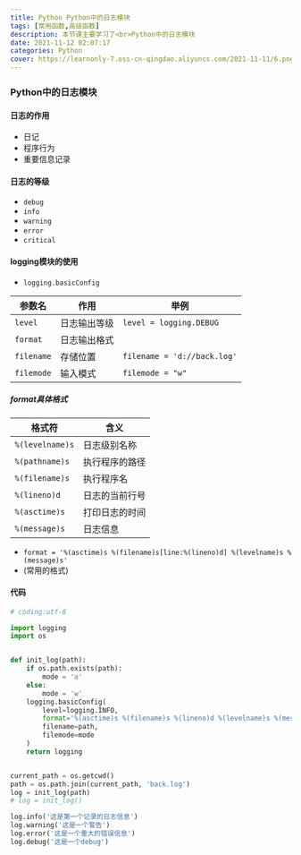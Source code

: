 ```yaml
---
title: Python Python中的日志模块
tags: [常用函数,高级函数]
description: 本节课主要学习了<br>Python中的日志模块
date: 2021-11-12 02:07:17
categories: Python
cover: https://learnonly-7.oss-cn-qingdao.aliyuncs.com/2021-11-11/6.png
---
```


### Python中的日志模块

#### 日志的作用

- 日记
- 程序行为
- 重要信息记录

#### 日志的等级

- `debug`
- `info`
- `warning`
- `error`
- `critical`

#### logging模块的使用

- `logging.basicConfig`

| 参数名     | 作用         | 举例                        |
| ---------- | ------------ | --------------------------- |
| `level`    | 日志输出等级 | `level = logging.DEBUG`     |
| `format`   | 日志输出格式 |                             |
| `filename` | 存储位置     | `filename = 'd://back.log'` |
| `filemode` | 输入模式     | `filemode = "w"`            |

##### format具体格式

| 格式符          | 含义           |
| --------------- | -------------- |
| `%(levelname)s` | 日志级别名称   |
| `%(pathname)s`  | 执行程序的路径 |
| `%(filename)s`  | 执行程序名     |
| `%(lineno)d`    | 日志的当前行号 |
| `%(asctime)s`   | 打印日志的时间 |
| `%(message)s`   | 日志信息       |

- `format = '%(asctime)s %(filename)s[line:%(lineno)d] %(levelname)s %(message)s'`
- (常用的格式)

#### 代码

```python
# coding:utf-8

import logging
import os


def init_log(path):
    if os.path.exists(path):
        mode = 'a'
    else:
        mode = 'w'
    logging.basicConfig(
        level=logging.INFO,
        format='%(asctime)s %(filename)s %(lineno)d %(levelname)s %(message)s',
        filename=path,
        filemode=mode
    )
    return logging


current_path = os.getcwd()
path = os.path.join(current_path, 'back.log')
log = init_log(path)
# log = init_log()

log.info('这是第一个记录的日志信息')
log.warning('这是一个警告')
log.error('这是一个重大的错误信息')
log.debug('这是一个debug')
```
